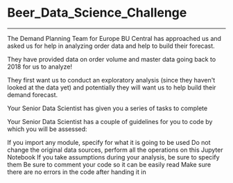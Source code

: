 # Beer_Data_Science_Challenge
---
The Demand Planning Team for Europe BU Central has approached us and asked us for help in analyzing order data and help to build their forecast.

They have provided data on order volume and master data going back to 2018 for us to analyze!

They first want us to conduct an exploratory analysis (since they haven't looked at the data yet) and potentially they will want us to help build their demand forecast.

Your Senior Data Scientist has given you a series of tasks to complete

Your Senior Data Scientist has a couple of guidelines for you to code by which you will be assessed:

If you import any module, specify for what it is going to be used
Do not change the original data sources, perform all the operations on this Jupyter Notebook
If you take assumptions during your analysis, be sure to specify them
Be sure to comment your code so it can be easily read
Make sure there are no errors in the code after handing it in
